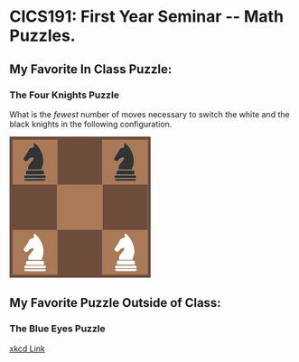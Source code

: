 # CICS191: First Year Seminar -- Math Puzzles.

## My Favorite In Class Puzzle:
### The Four Knights Puzzle
What is the *fewest* number of moves necessary to switch the white and the black knights in the following configuration.

![4 Knights](images/mx5L91vLLQ-112267.png)

## My Favorite Puzzle Outside of Class:
### The Blue Eyes Puzzle
[xkcd Link](https://xkcd.com/blue_eyes.html)
